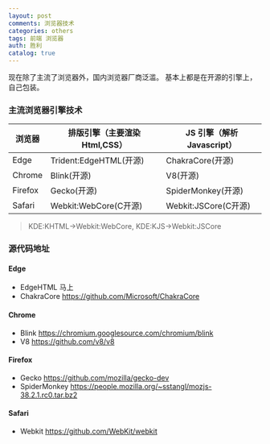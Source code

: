 ```yaml
---
layout: post
comments: 浏览器技术
categories: others
tags: 前端 浏览器
auth: 胜利
catalog: true
---
```


现在除了主流了浏览器外，国内浏览器厂商泛滥。
基本上都是在开源的引擎上，自己包装。

### 主流浏览器引擎技术

| 浏览器 | 排版引擎（主要渲染Html,CSS）| JS 引擎（解析Javascript）|
|---------|-------------------------|-----------------------------|
|Edge|Trident:EdgeHTML(开源)|ChakraCore(开源)|
|Chrome|Blink(开源)|V8(开源)|
|Firefox|Gecko(开源)|SpiderMonkey(开源)|
|Safari|Webkit:WebCore(C开源)|Webkit:JSCore(C开源)|

> KDE:KHTML→Webkit:WebCore, KDE:KJS→Webkit:JSCore

### 源代码地址
#### Edge
- EdgeHTML 马上
- ChakraCore https://github.com/Microsoft/ChakraCore

#### Chrome
- Blink  https://chromium.googlesource.com/chromium/blink
- V8  https://github.com/v8/v8

#### Firefox
- Gecko https://github.com/mozilla/gecko-dev
- SpiderMonkey https://people.mozilla.org/~sstangl/mozjs-38.2.1.rc0.tar.bz2

#### Safari
- Webkit https://github.com/WebKit/webkit
